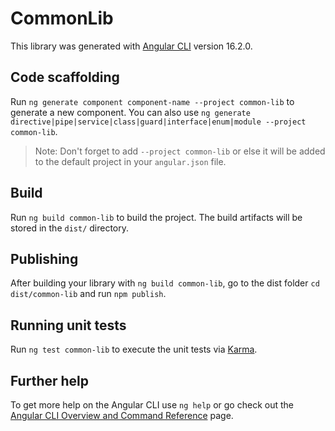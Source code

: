 # CommonLib

This library was generated with [Angular CLI](https://github.com/angular/angular-cli) version 16.2.0.

## Code scaffolding

Run `ng generate component component-name --project common-lib` to generate a new component. You can also use `ng generate directive|pipe|service|class|guard|interface|enum|module --project common-lib`.
> Note: Don't forget to add `--project common-lib` or else it will be added to the default project in your `angular.json` file. 

## Build

Run `ng build common-lib` to build the project. The build artifacts will be stored in the `dist/` directory.

## Publishing

After building your library with `ng build common-lib`, go to the dist folder `cd dist/common-lib` and run `npm publish`.

## Running unit tests

Run `ng test common-lib` to execute the unit tests via [Karma](https://karma-runner.github.io).

## Further help

To get more help on the Angular CLI use `ng help` or go check out the [Angular CLI Overview and Command Reference](https://angular.io/cli) page.
